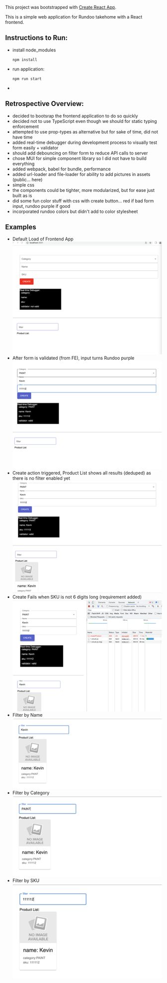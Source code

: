 This project was bootstrapped with [Create React App](https://github.com/facebookincubator/create-react-app).

This is a simple web application for Rundoo takehome with a React frontend.

## Instructions to Run:
- install node_modules
  ```
  npm install
  ```
- run application:
  ```
  npm run start
  ```
- 
## Retrospective Overview:
- decided to bootsrap the frontend application to do so quickly
- decided not to use TypeScript even though we should for static typing enforcement
- attempted to use prop-types as alternative but for sake of time, did not have time
- added real-time debugger during development process to visually test form easily + validator
- should add debouncing on filter form to reduce API calls to server
- chose MUI for simple component library so I did not have to build everything
- added webpack, babel for bundle, performance
- added url-loader and file-loader for ability to add pictures in assets (public... here)
- simple css
- the components could be tighter, more modularized, but for ease just built as is
- did some fun color stuff with css with create button... red if bad form input, rundoo purple if good
- incorporated rundoo colors but didn't add to color stylesheet 


## Examples
- Default Load of Frontend App
![Default](./public/default.png)
- After form is validated (from FE), input turns Rundoo purple
![ValidSku](./public/valid_sku.png)
- Create action triggered, Product List shows all results (deduped) as there is no filter enabled yet
![Success](./public/create_success.png)
- Create Fails when SKU is not 6 digits long (requirement added)
![DuplicateSku](./public/duplicate_sku_create_fail.png)
- Filter by Name
![FilterName](./public/filter_by_name.png)
- Filter by Category
![FilterCategory](./public/filter_cat.png)
- Filter by SKU
![FilterSku](./public/filter_sku.png)
